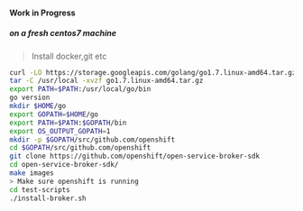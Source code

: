 #### Work in Progress

##### on a fresh centos7 machine 
> Install docker,git etc

```sh
curl -LO https://storage.googleapis.com/golang/go1.7.linux-amd64.tar.gz
tar -C /usr/local -xvzf go1.7.linux-amd64.tar.gz
export PATH=$PATH:/usr/local/go/bin
go version
mkdir $HOME/go
export GOPATH=$HOME/go
export PATH=$PATH:$GOPATH/bin
export OS_OUTPUT_GOPATH=1
mkdir -p $GOPATH/src/github.com/openshift
cd $GOPATH/src/github.com/openshift
git clone https://github.com/openshift/open-service-broker-sdk
cd open-service-broker-sdk/
make images
> Make sure openshift is running
cd test-scripts
./install-broker.sh
```

